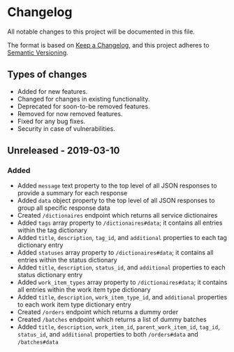 # Changelog
All notable changes to this project will be documented in this file.

The format is based on [Keep a Changelog](https://keepachangelog.com/en/1.0.0/), and this project adheres to [Semantic Versioning](https://semver.org/spec/v2.0.0.html).

## Types of changes
- Added for new features.
- Changed for changes in existing functionality.
- Deprecated for soon-to-be removed features.
- Removed for now removed features.
- Fixed for any bug fixes.
- Security in case of vulnerabilities.

## Unreleased - 2019-03-10
### Added
- Added `message` text property to the top level of all JSON responses to provide a summary for each response
- Added `data` object property to the top level of all JSON responses to group all specific response data
- Created `/dictionaires` endpoint which returns all service dictionaires
- Added `tags` array property to `/dictionaires#data`; it contains all entries within the tag dictionary
- Added `title`, `description`, `tag_id`, and `additional` properties to each tag dictionary entry
- Added `statuses` array property to `/dictionaires#data`; it contains all entries within the status dictionary
- Added `title`, `description`, `status_id`, and `additional` properties to each status dictionary entry
- Added `work_item_types` array property to `/dictionaires#data`; it contains all entries within the work item type dictionary
- Added `title`, `description`, `work_item_type_id`, and `additional` properties to each work item type dictionary entry
- Created `/orders` endpoint which returns a dummy order
- Created `/batches` endpoint which returns a list of dummy batches
- Added `title`, `description`, `work_item_id`, `parent_work_item_id`, `tag_id`, `status_id`, and `additional` properties to both `/orders#data` and `/batches#data`